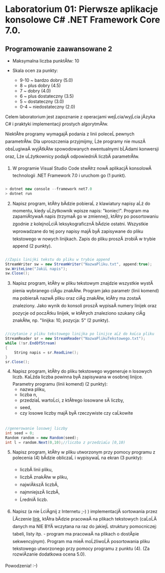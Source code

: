 # Laboratorium 01: Pierwsze aplikacje konsolowe C# .NET Framework Core 7.0.
## Programowanie zaawansowane 2

- Maksymalna liczba punktĂłw: 10

- Skala ocen za punkty:
    - 9-10 ~ bardzo dobry (5.0)
    - 8 ~ plus dobry (4.5)
    - 7 ~ dobry (4.0)
    - 6 ~ plus dostateczny (3.5)
    - 5 ~ dostateczny (3.0)
    - 0-4 ~ niedostateczny (2.0)

Celem laboratorium jest zapoznanie z operacjami wejĹcia/wyjĹcia jÄzyka C# i praktyki implementacji prostych algorytmĂłw. 

NiektĂłre programy wymagajÄ podania z linii poleceĹ pewnych parametrĂłw. Dla uproszczenia przyjmijmy, Ĺźe programy nie muszÄ obsĹugiwaÄ wyjÄtkĂłw spowodowanych ewentualnymi bĹÄdami konwersji oraz, Ĺźe uĹźytkownicy podajÄ odpowiedniÄ liczbÄ parametrĂłw.

1. W programie Visual Studio Code stwĂłrz nowÄ aplikacjÄ konsolowÄ technologii .NET Framework 7.0 i uruchom go (1 punkt).

```cs

> dotnet new console --framework net7.0
> dotnet run
```

2. Napisz program, ktĂłry bÄdzie pobieraĹ z klawiatury napisy aĹź do momentu, kiedy uĹźytkownik wpisze napis: "koniec!". Program ma zapamiÄtywaÄ napis (trzymaÄ go w zmiennej), ktĂłry po posortowaniu zgodnie z kolejnoĹciÄ leksykograficznÄ bÄdzie ostatni. Wszystkie wprowadzane do tej pory napisy majÄ byÄ zapisywane do pliku tekstowego w nowych linijkach. Zapis do pliku proszÄ zrobiÄ w trybie append (2 punkty).

```cs

//Zapis linijki tekstu do pliku w trybie append
StreamWriter sw = new StreamWriter("NazwaPliku.txt", append:true);
sw.WriteLine("JakiĹ napis");
sw.Close();

```

3. Napisz program, ktĂłry w pliku tekstowym znajdzie wszystkie wystÄpienia wybranego ciÄgu znakĂłw. Program jako parametr (linii komend) ma pobieraÄ nazwÄ pliku oraz ciÄg znakĂłw, ktĂłry ma zostaÄ znaleziony. Jako wynik do konsoli proszÄ wypisaÄ numery linijek oraz pozycje od poczÄtku linijek, w ktĂłrych znaleziono szukany ciÄg znakĂłw, np. "linijka: 10, pozycja: 5" (2 punkty).

```cs

//czytanie z pliku tekstowego linijka po linijce aĹź do koĹca pliku
StreamReader sr = new StreamReader("NazwaPlikuTekstowego.txt");
while (!sr.EndOfStream)
{
    String napis = sr.ReadLine();
}
sr.Close();

```

4. Napisz program, ktĂłry do pliku tekstowego wygeneruje n losowych liczb. KaĹźda liczba powinna byÄ zapisywana w osobnej linijce. Parametry programu (linii komend) (2 punkty): 
    - nazwa pliku, 
    - liczba n, 
    - przedziaĹ wartoĹci, z ktĂłrego losowane sÄ liczby,
    - seed,
    - czy losowe liczby majÄ byÄ rzeczywiste czy caĹkowite

```cs

//generowanie losowej liczby
int seed = 0;
Random random = new Random(seed);
int l = random.Next(0,10);//liczba z przedziaĹu [0,10)

```

5. Napisz program, ktĂłry w pliku utworzonym przy pomocy programu z polecenia (4) bÄdzie obliczaĹ i wypisywaĹ na ekran (3 punkty):
    - liczbÄ linii pliku,
    - liczbÄ znakĂłw w pliku,
    - najwiÄkszÄ liczbÄ,
    - najmniejszÄ liczbÄ,
    - ĹredniÄ liczb.

6. Napisz (a nie ĹciÄgnij z Internetu ;-) ) implementacjÄ sortowania przez ĹÄczenie [link](https://pl.wikipedia.org/wiki/Sortowanie_przez_%C5%82%C4%85czenie_naturalne), ktĂłra bÄdzie pracowaÄ na plikach tekstowych (caĹoĹÄ danych ma NIE BYÄ wczytana na raz do jakiejĹ struktury pomocniczej: tabeli, listy itp. - program ma pracowaÄ na plikach o dostÄpie sekwencyjnym). Program ma mieÄ moĹźliwoĹÄ posortowania pliku tekstowego utworzonego przy pomocy programu z punktu (4). (Za rozwiÄzanie dodatkowa ocena 5.0).

Powodzenia! :-)